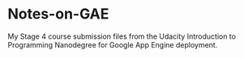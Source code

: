 # Notes-on-GAE
My Stage 4 course submission files from the Udacity Introduction to Programming Nanodegree for Google App Engine deployment.
